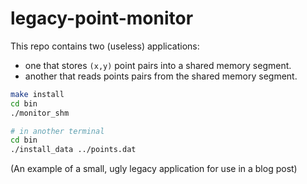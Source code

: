 # legacy-point-monitor

This repo contains two (useless) applications:
* one that stores `(x,y)` point pairs into a shared memory segment.
* another that reads points pairs from the shared memory segment.

```bash
make install
cd bin
./monitor_shm

# in another terminal
cd bin
./install_data ../points.dat
```

(An example of a small, ugly legacy application for use in a blog post)
